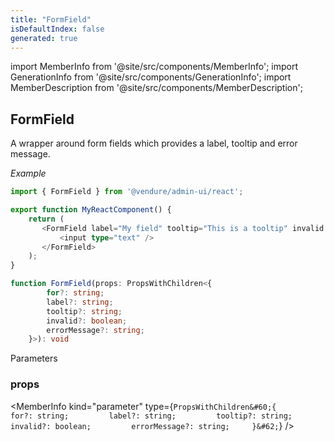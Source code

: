 ```yaml
---
title: "FormField"
isDefaultIndex: false
generated: true
---
```

<!-- This file was generated from the Vendure source. Do not modify. Instead, re-run the "docs:build" script -->
import MemberInfo from '@site/src/components/MemberInfo';
import GenerationInfo from '@site/src/components/GenerationInfo';
import MemberDescription from '@site/src/components/MemberDescription';


## FormField

<GenerationInfo sourceFile="packages/admin-ui/src/lib/react/src/react-components/FormField.tsx" sourceLine="22" packageName="@vendure/admin-ui" />

A wrapper around form fields which provides a label, tooltip and error message.

*Example*

```ts
import { FormField } from '@vendure/admin-ui/react';

export function MyReactComponent() {
    return (
       <FormField label="My field" tooltip="This is a tooltip" invalid errorMessage="This field is invalid">
           <input type="text" />
       </FormField>
    );
}
```

```ts title="Signature"
function FormField(props: PropsWithChildren<{
        for?: string;
        label?: string;
        tooltip?: string;
        invalid?: boolean;
        errorMessage?: string;
    }>): void
```
Parameters

### props

<MemberInfo kind="parameter" type={`PropsWithChildren&#60;{         for?: string;         label?: string;         tooltip?: string;         invalid?: boolean;         errorMessage?: string;     }&#62;`} />

